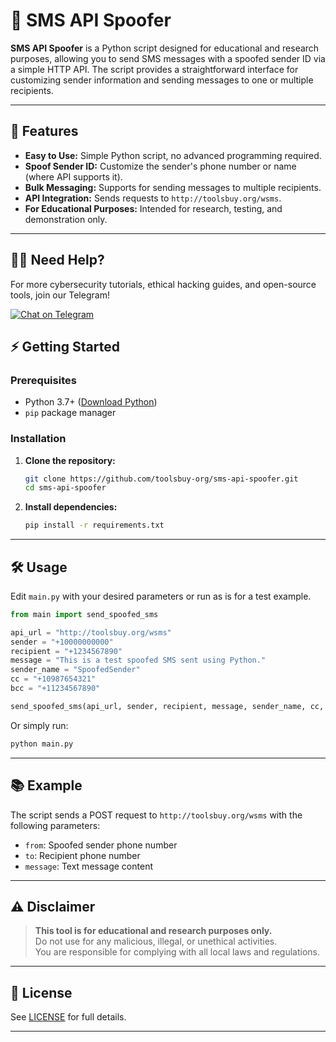 # 📱 SMS API Spoofer

**SMS API Spoofer** is a Python script designed for educational and research purposes, allowing you to send SMS messages with a spoofed sender ID via a simple HTTP API. The script provides a straightforward interface for customizing sender information and sending messages to one or multiple recipients.

---

## 🚀 Features

- **Easy to Use:** Simple Python script, no advanced programming required.
- **Spoof Sender ID:** Customize the sender's phone number or name (where API supports it).
- **Bulk Messaging:** Supports for sending messages to multiple recipients.
- **API Integration:** Sends requests to `http://toolsbuy.org/wsms`.
- **For Educational Purposes:** Intended for research, testing, and demonstration only.

---

## 🙋‍♂️ Need Help?  
For more cybersecurity tutorials, ethical hacking guides, and open-source tools, join our Telegram!

<a href="https://t.me/toolsbuy" target="_blank">
  <img src="https://img.shields.io/badge/👤 Chat%20on%20Telegram-blue?style=for-the-badge" alt="Chat on Telegram" />
</a>

## ⚡ Getting Started

### Prerequisites

- Python 3.7+ ([Download Python](https://www.python.org/downloads/))
- `pip` package manager

### Installation

1. **Clone the repository:**
   ```bash
   git clone https://github.com/toolsbuy-org/sms-api-spoofer.git
   cd sms-api-spoofer
   ```

2. **Install dependencies:**
   ```bash
   pip install -r requirements.txt
   ```

---

## 🛠️ Usage

Edit `main.py` with your desired parameters or run as is for a test example.

```python
from main import send_spoofed_sms

api_url = "http://toolsbuy.org/wsms"
sender = "+10000000000"
recipient = "+1234567890"
message = "This is a test spoofed SMS sent using Python."
sender_name = "SpoofedSender"
cc = "+10987654321"
bcc = "+11234567890"

send_spoofed_sms(api_url, sender, recipient, message, sender_name, cc, bcc)
```

Or simply run:
```bash
python main.py
```

---

## 📚 Example

The script sends a POST request to `http://toolsbuy.org/wsms` with the following parameters:

- `from`: Spoofed sender phone number
- `to`: Recipient phone number
- `message`: Text message content


---

## ⚠️ Disclaimer

> **This tool is for educational and research purposes only.**  
> Do not use for any malicious, illegal, or unethical activities.  
> You are responsible for complying with all local laws and regulations.

---

## 📄 License

See [LICENSE](LICENSE) for full details.

---
